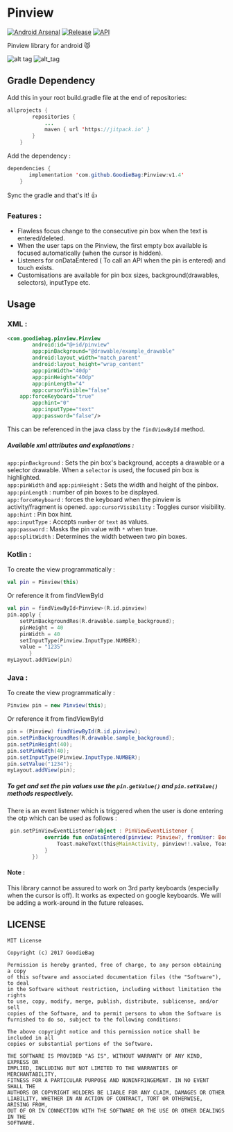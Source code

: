 # Pinview
[![Android Arsenal](https://img.shields.io/badge/Android%20Arsenal-Pinview-brightgreen.svg?style=flat)](https://android-arsenal.com/details/1/5394)
[![Release](https://jitpack.io/v/GoodieBag/Pinview.svg)](https://jitpack.io/#GoodieBag/Pinview)
[![API](https://img.shields.io/badge/API-15%2B-blue.svg?style=flat)](https://android-arsenal.com/api?level=15)

 Pinview library for android :pouting_cat:
 
![alt tag](https://media.giphy.com/media/U5BP5gk9zQaqs/giphy.gif)       ![alt_tag](https://media.giphy.com/media/CnCvLh9NT6Hio/giphy.gif)

## Gradle Dependency

Add this in your root build.gradle file at the end of repositories:
```java
allprojects {
		repositories {
			...
			maven { url 'https://jitpack.io' }
		}
	}
```
Add the dependency : 
```java
dependencies {
	   implementation 'com.github.GoodieBag:Pinview:v1.4'
	}
```
Sync the gradle and that's it! :+1:

### Features : 
 * Flawless focus change to the consecutive pin box when the text is entered/deleted.
 * When the user taps on the Pinview, the first empty box available is focused automatically (when the cursor is hidden).
 * Listeners for onDataEntered ( To call an API when the pin is entered) and touch exists.
 * Customisations are available for pin box sizes, background(drawables, selectors), inputType etc.
 
## Usage

### XML : 
```xml
<com.goodiebag.pinview.Pinview
        android:id="@+id/pinview"
        app:pinBackground="@drawable/example_drawable"
        android:layout_width="match_parent"
        android:layout_height="wrap_content"
        app:pinWidth="40dp"
        app:pinHeight="40dp"
        app:pinLength="4"
        app:cursorVisible="false"
	app:forceKeyboard="true"
        app:hint="0"
        app:inputType="text"
        app:password="false"/>
```
This can be referenced in the java class by the ```findViewById``` method.

##### Available xml attributes and explanations : 

```app:pinBackground``` : Sets the pin box's background, accepts a drawable or a selector drawable. When a ```selector``` is used, the focused pin box is highlighted. <br />
```app:pinWidth``` and ```app:pinHeight``` : Sets the width and height of the pinbox. <br />
```app:pinLength``` : number of pin boxes to be displayed.<br />
```app:forceKeyboard``` : forces the keyboard when the pinview is activity/fragment is opened.
```app:cursorVisibility``` : Toggles cursor visibility.<br />
```app:hint``` : Pin box hint. <br />
```app:inputType``` : Accepts ```number``` or ```text``` as values. <br />
```app:password``` : Masks the pin value with ```*``` when true. <br />
```app:splitWidth``` : Determines the width between two pin boxes.

### Kotlin :

To create the view programmatically : 
```kotlin
val pin = Pinview(this)
```
Or reference it from findViewById
```kotlin
val pin = findViewById<Pinview>(R.id.pinview)
pin.apply {
    setPinBackgroundRes(R.drawable.sample_background);
    pinHeight = 40
    pinWidth = 40
    setInputType(Pinview.InputType.NUMBER);
    value = "1235"
       }
myLayout.addView(pin)
```

### Java :

To create the view programmatically :
```java
Pinview pin = new Pinview(this);
```
Or reference it from findViewById
```java
pin = (Pinview) findViewById(R.id.pinview);
pin.setPinBackgroundRes(R.drawable.sample_background);
pin.setPinHeight(40);
pin.setPinWidth(40);
pin.setInputType(Pinview.InputType.NUMBER);
pin.setValue("1234");
myLayout.addView(pin);    
```

##### To get and set the pin values use the ```pin.getValue()``` and ```pin.setValue()``` methods respectively.

There is an event listener which is triggered when the user is done entering the otp which can be used as follows : 
```kotlin
 pin.setPinViewEventListener(object : PinViewEventListener {
            override fun onDataEntered(pinview: Pinview?, fromUser: Boolean) {
                Toast.makeText(this@MainActivity, pinview!!.value, Toast.LENGTH_SHORT).show()
            }
        })
```
#### Note : 
This library cannot be assured to work on 3rd party keyboards (especially when the cursor is off). It works as expected on google keyboards.
We will be adding a work-around in the future releases.

## LICENSE
```
MIT License

Copyright (c) 2017 GoodieBag

Permission is hereby granted, free of charge, to any person obtaining a copy
of this software and associated documentation files (the "Software"), to deal
in the Software without restriction, including without limitation the rights
to use, copy, modify, merge, publish, distribute, sublicense, and/or sell
copies of the Software, and to permit persons to whom the Software is
furnished to do so, subject to the following conditions:

The above copyright notice and this permission notice shall be included in all
copies or substantial portions of the Software.

THE SOFTWARE IS PROVIDED "AS IS", WITHOUT WARRANTY OF ANY KIND, EXPRESS OR
IMPLIED, INCLUDING BUT NOT LIMITED TO THE WARRANTIES OF MERCHANTABILITY,
FITNESS FOR A PARTICULAR PURPOSE AND NONINFRINGEMENT. IN NO EVENT SHALL THE
AUTHORS OR COPYRIGHT HOLDERS BE LIABLE FOR ANY CLAIM, DAMAGES OR OTHER
LIABILITY, WHETHER IN AN ACTION OF CONTRACT, TORT OR OTHERWISE, ARISING FROM,
OUT OF OR IN CONNECTION WITH THE SOFTWARE OR THE USE OR OTHER DEALINGS IN THE
SOFTWARE.
```


